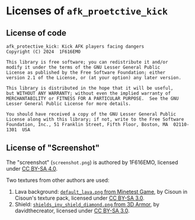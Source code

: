 # Licenses of `afk_proetctive_kick`

## License of code

    afk_protective_kick: Kick AFK players facing dangers
    Copyright (C) 2024  1F616EMO

    This library is free software; you can redistribute it and/or
    modify it under the terms of the GNU Lesser General Public
    License as published by the Free Software Foundation; either
    version 2.1 of the License, or (at your option) any later version.

    This library is distributed in the hope that it will be useful,
    but WITHOUT ANY WARRANTY; without even the implied warranty of
    MERCHANTABILITY or FITNESS FOR A PARTICULAR PURPOSE.  See the GNU
    Lesser General Public License for more details.

    You should have received a copy of the GNU Lesser General Public
    License along with this library; if not, write to the Free Software
    Foundation, Inc., 51 Franklin Street, Fifth Floor, Boston, MA  02110-1301  USA

## License of "Screenshot"

The "screenshot" (`screenshot.png`) is authored by 1F616EMO, licensed under [CC BY-SA 4.0][ccbysa4].

Two textures from other authors are used:

1. Lava background: [`default_lava.png` from Minetest Game](https://github.com/minetest/minetest_game/blob/6bd059915cb43dbdae6f022aae27062fc52e1219/mods/default/textures/default_lava.png), by Cisoun in Cisoun's texture pack, licensed under [CC BY-SA 3.0][ccbysa3].
2. Shield: [`shields_inv_shield_diamond.png` from 3D Armor](https://github.com/minetest-mods/3d_armor/blob/c3a755518ebb42f2fea8fcf21cedff56731efd92/shields/textures/shields_inv_shield_diamond.png), by davidthecreator, licensed under [CC BY-SA 3.0][ccbysa3].

[ccbysa4]: https://creativecommons.org/licenses/by-sa/4.0/
[ccbysa3]: https://creativecommons.org/licenses/by-sa/3.0/
